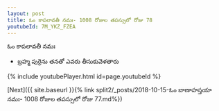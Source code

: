 ```yaml
---
layout: post
title: ఓం కాపలావతీ నమః- 1008 రోజుల తపస్సులో రోజు 78
youtubeId: 7M_YKZ_FZEA
---
```

 
 
 ఓం కాపలావతీ నమః  
 
 -  బ్రహ్మ పుర్రెను తనతో ఎవరు తీసుకువెళతారు 
 
  
 
  
 
 
 
 
 
 


{% include youtubePlayer.html id=page.youtubeId %}
 
[Next]({{ site.baseurl }}{% link  split2/_posts/2018-10-15-ఓం బాణాహస్తయా నమః- 1008 రోజుల తపస్సులో రోజు 77.md%})
 
